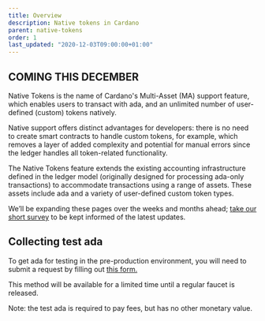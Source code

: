 ```yaml
---
title: Overview
description: Native tokens in Cardano
parent: native-tokens
order: 1
last_updated: "2020-12-03T09:00:00+01:00"
---
```

## COMING THIS DECEMBER

Native Tokens is the name of Cardano's Multi-Asset (MA) support feature, which enables users to transact with ada, and an unlimited number of user-defined (custom) tokens natively.

Native support offers distinct advantages for developers: there is no need to create smart contracts to handle custom tokens, for example, which removes a layer of added complexity and potential for manual errors since the ledger handles all token-related functionality.

The Native Tokens feature extends the existing accounting infrastructure defined in the ledger model (originally designed for processing ada-only transactions) to accommodate transactions using a range of assets. These assets include ada and a variety of user-defined custom token types.

We’ll be expanding these pages over the weeks and months ahead; [take our short survey](https://input-output.typeform.com/c/OJsf0XcD) to be kept informed of the latest updates.

## Collecting test ada

To get ada for testing in the pre-production environment, you will need to submit a request by filling out [this form.](https://input-output.typeform.com/c/KmeBcnDa)

This method will be available for a limited time until a regular faucet is released.

Note: the test ada is required to pay fees, but has no other monetary value.
